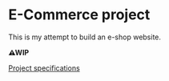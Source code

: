 # E-Commerce project

This is my attempt to build an e-shop website.

**⚠WIP**

[Project specifications](https://github.com/DonatasAbro/ecommerce-project/blob/main/project%20specifications.md)
